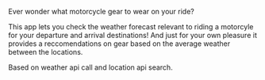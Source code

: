 Ever wonder what motorcycle gear to wear on your ride?

This app lets you check the weather forecast relevant to riding a motorcyle for your departure and arrival destinations!
And just for your own pleasure it provides a reccomendations on gear based on the average weather between the locations.

Based on weather api call and location api search.
